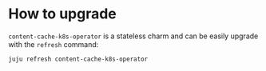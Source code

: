 # How to upgrade

`content-cache-k8s-operator` is a stateless charm and can be easily upgrade with the `refresh` command:

```bash
juju refresh content-cache-k8s-operator
```
